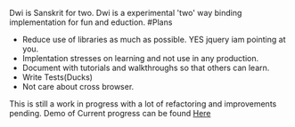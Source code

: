Dwi is Sanskrit for two. Dwi is a experimental 'two' way binding implementation for fun and eduction. 
#Plans
* Reduce use of libraries as much as possible. YES jquery iam pointing at you. 
* Implentation stresses on learning and not use in any production.
* Document with tutorials and walkthroughs so that others can learn.
* Write Tests(Ducks)
* Not care about cross browser.

This is still a work in progress with a lot of refactoring and improvements pending. Demo of Current progress can be found [Here](http://djds4rce.github.io/dwi/)
